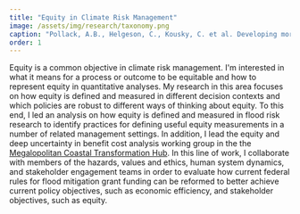 ```yaml
---
title: "Equity in Climate Risk Management"
image: /assets/img/research/taxonomy.png
caption: "Pollack, A.B., Helgeson, C., Kousky, C. et al. Developing more useful equity measurements for flood-risk management. Nat Sustain 7, 823–832 (2024). https://doi.org/10.1038/s41893-024-01345-3"
order: 1
---
```


Equity is a common objective in climate risk management. I'm interested in what it means for a process or outcome to be equitable and how to represent equity in quantitative analyses. My research in this area focuses on how equity is defined and measured in different decision contexts and which policies are robust to different ways of thinking about equity. To this end, I led an analysis on how equity is defined and measured in flood risk research to identify practices for defining useful equity measurements in a number of related management settings. In addition, I lead the equity and deep uncertainty in benefit cost analysis working group in the the [Megalopolitan Coastal Transformation Hub](https://coastalhub.org/focus-areas/). In this line of work, I collaborate with members of the hazards, values and ethics, human system dynamics, and stakeholder engagement teams in order to evaluate how current federal rules for flood mitigation grant funding can be reformed to better achieve current policy objectives, such as economic efficiency, and stakeholder objectives, such as equity. 